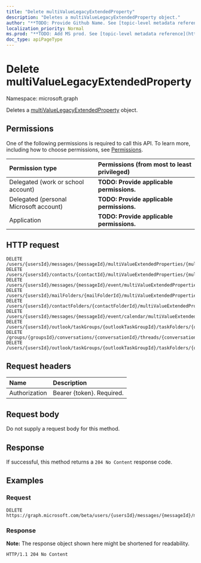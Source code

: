 ```yaml
---
title: "Delete multiValueLegacyExtendedProperty"
description: "Deletes a multiValueLegacyExtendedProperty object."
author: "**TODO: Provide Github Name. See [topic-level metadata reference](https://msgo.azurewebsites.net/add/document/guidelines/metadata.html#topic-level-metadata)**"
localization_priority: Normal
ms.prod: "**TODO: Add MS prod. See [topic-level metadata reference](https://msgo.azurewebsites.net/add/document/guidelines/metadata.html#topic-level-metadata)**"
doc_type: apiPageType
---
```


# Delete multiValueLegacyExtendedProperty
Namespace: microsoft.graph

Deletes a [multiValueLegacyExtendedProperty](../resources/multivaluelegacyextendedproperty.md) object.

## Permissions
One of the following permissions is required to call this API. To learn more, including how to choose permissions, see [Permissions](/concepts/permissions-reference.md).

|Permission type|Permissions (from most to least privileged)|
|:---|:---|
|Delegated (work or school account)|**TODO: Provide applicable permissions.**|
|Delegated (personal Microsoft account)|**TODO: Provide applicable permissions.**|
|Application|**TODO: Provide applicable permissions.**|

## HTTP request

<!-- {
  "blockType": "ignored"
}
-->
``` http
DELETE /users/{usersId}/messages/{messageId}/multiValueExtendedProperties/{multiValueLegacyExtendedPropertyId}
DELETE /users/{usersId}/contacts/{contactId}/multiValueExtendedProperties/{multiValueLegacyExtendedPropertyId}
DELETE /users/{usersId}/messages/{messageId}/event/multiValueExtendedProperties/{multiValueLegacyExtendedPropertyId}
DELETE /users/{usersId}/mailFolders/{mailFolderId}/multiValueExtendedProperties/{multiValueLegacyExtendedPropertyId}
DELETE /users/{usersId}/contactFolders/{contactFolderId}/multiValueExtendedProperties/{multiValueLegacyExtendedPropertyId}
DELETE /users/{usersId}/messages/{messageId}/event/calendar/multiValueExtendedProperties/{multiValueLegacyExtendedPropertyId}
DELETE /users/{usersId}/outlook/taskGroups/{outlookTaskGroupId}/taskFolders/{outlookTaskFolderId}/multiValueExtendedProperties/{multiValueLegacyExtendedPropertyId}
DELETE /groups/{groupsId}/conversations/{conversationId}/threads/{conversationThreadId}/posts/{postId}/multiValueExtendedProperties/{multiValueLegacyExtendedPropertyId}
DELETE /users/{usersId}/outlook/taskGroups/{outlookTaskGroupId}/taskFolders/{outlookTaskFolderId}/tasks/{outlookTaskId}/multiValueExtendedProperties/{multiValueLegacyExtendedPropertyId}
```

## Request headers
|Name|Description|
|:---|:---|
|Authorization|Bearer {token}. Required.|

## Request body
Do not supply a request body for this method.

## Response

If successful, this method returns a `204 No Content` response code.

## Examples

### Request
<!-- {
  "blockType": "request",
  "name": "delete_multivaluelegacyextendedproperty"
}
-->
``` http
DELETE https://graph.microsoft.com/beta/users/{usersId}/messages/{messageId}/multiValueExtendedProperties/{multiValueLegacyExtendedPropertyId}
```


### Response
**Note:** The response object shown here might be shortened for readability.
<!-- {
  "blockType": "response",
  "truncated": true
}
-->
``` http
HTTP/1.1 204 No Content
```

